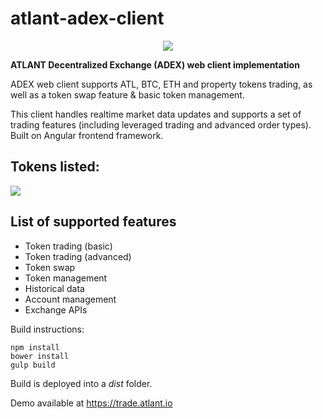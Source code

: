 # atlant-adex-client

<p align="center">
<img src="https://user-images.githubusercontent.com/12106540/29994000-3d005684-8fce-11e7-97ea-a16a6c607a3f.png" />
</p>

**ATLANT Decentralized Exchange (ADEX) web client implementation**

ADEX web client supports ATL, BTC, ETH and property tokens trading, as well as a token swap feature & basic token management.

This client handles realtime market data updates and supports a set of trading features (including leveraged trading and advanced order types).
Built on Angular frontend framework.

## Tokens listed:

<img src="https://user-images.githubusercontent.com/12106540/29994206-cd1fecd0-8fd2-11e7-804b-36e7e2928a1c.png" />

## List of supported features
* Token trading (basic)
* Token trading (advanced)
* Token swap
* Token management
* Historical data
* Account management
* Exchange APIs

Build instructions:
```
npm install
bower install
gulp build
```
Build is deployed into a *dist* folder.

Demo available at https://trade.atlant.io


